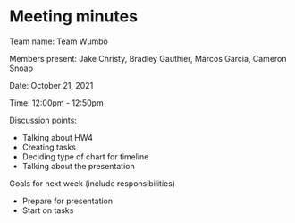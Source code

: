# Meeting minutes

Team name: Team Wumbo 

Members present: Jake Christy, Bradley Gauthier, Marcos Garcia, Cameron Snoap

Date: October 21, 2021

Time: 12:00pm - 12:50pm

Discussion points: 
* Talking about HW4
* Creating tasks
* Deciding type of chart for timeline
* Talking about the presentation

Goals for next week (include responsibilities)
* Prepare for presentation
* Start on tasks
